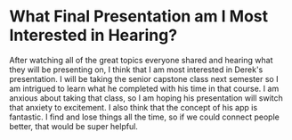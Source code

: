 # What Final Presentation am I Most Interested in Hearing?
After watching all of the great topics everyone shared and hearing what they will be presenting on, I think that I am most interested in Derek's presentation. I will be taking the senior capstone class next semester so I am intrigued to learn what he completed with his time in that course. I am anxious about taking that class, so I am hoping his presentation will switch that anxiety to excitement. I also think that the concept of his app is fantastic. I find and lose things all the time, so if we could connect people better, that would be super helpful. 
